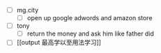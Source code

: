 - [ ] mg.city
	- [ ] open up google adwords and amazon store
- [ ] tony
	- [ ] return the money and ask him like father did
- [ ] [[output 最高学以至用法学习]]